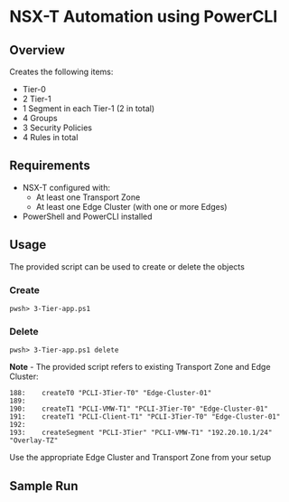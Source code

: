 # NSX-T Automation using PowerCLI


## Overview

Creates the following items:
- Tier-0
- 2 Tier-1
- 1 Segment in each Tier-1 (2 in total)
- 4 Groups
- 3 Security Policies
- 4 Rules in total

## Requirements
* NSX-T configured with:
  - At least one Transport Zone
  - At least one Edge Cluster (with one or more Edges)
* PowerShell and PowerCLI installed


## Usage
The provided script can be used to create or delete the objects

### Create
`pwsh> 3-Tier-app.ps1`


### Delete
`pwsh> 3-Tier-app.ps1 delete`


**Note** - The provided script refers to existing Transport Zone and Edge Cluster:

```
188:    createT0 "PCLI-3Tier-T0" "Edge-Cluster-01"
189:
190:    createT1 "PCLI-VMW-T1" "PCLI-3Tier-T0" "Edge-Cluster-01"
191:    createT1 "PCLI-Client-T1" "PCLI-3Tier-T0" "Edge-Cluster-01"
192:
193:    createSegment "PCLI-3Tier" "PCLI-VMW-T1" "192.20.10.1/24" "Overlay-TZ"
```
Use the appropriate Edge Cluster and Transport Zone from your setup


## Sample Run
